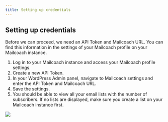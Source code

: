 ```yaml
---
title: Setting up credentials
---
```


## Setting up credentials

Before we can proceed, we need an API Token and Mailcoach URL. You can find this information in the settings of your Mailcoach profile on your Mailcoach instance.

1. Log in to your Mailcoach instance and access your Mailcoach profile settings.
2. Create a new API Token.
3. In your WordPress Admin panel, navigate to Mailcoach settings and enter the API Token and Mailcoach URL.
4. Save the settings.
5. You should be able to view all your email lists with the number of subscribers. If no lists are displayed, make sure you create a list on your Mailcoach instance first.

![](https://blog.mailcoach.de-fra1.upcloudobjects.com/3lO5o6vFQWxN4BwIhUqIABSELQKu6A9dixwhLQAl.png)
